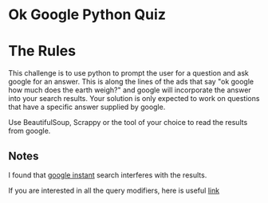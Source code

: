 # Ok Google Python Quiz

# The Rules
This challenge is to use python to prompt the user for a question and ask google for an answer.  This is along the lines of the ads that say "ok google how much does the earth weigh?" and google will incorporate the answer into your search results.  Your solution is only expected to work on questions that have a specific answer supplied by google.

Use BeautifulSoup, Scrappy or the tool of your choice to read the results from google.

## Notes
I found that [google instant](http://www.google.com/insidesearch/features/instant/about.html) search interferes with the results.

If you are interested in all the query modifiers, here is useful [link](http://jwebnet.net/advancedgooglesearch.html)
